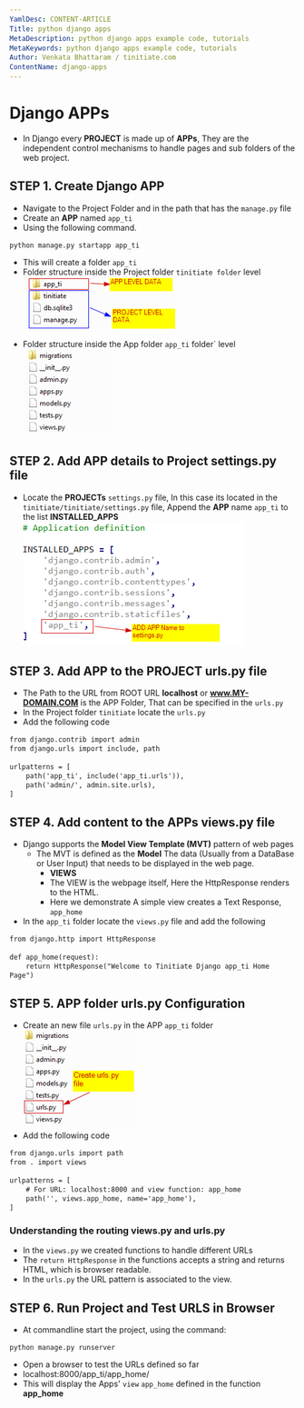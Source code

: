 ```yaml
---
YamlDesc: CONTENT-ARTICLE
Title: python django apps
MetaDescription: python django apps example code, tutorials
MetaKeywords: python django apps example code, tutorials
Author: Venkata Bhattaram / tinitiate.com
ContentName: django-apps
---
```


# Django APPs
* In Django every **PROJECT** is made up of **APPs**,  They are the independent 
  control mechanisms to handle pages and sub folders of the web project.


## STEP 1. Create Django APP
* Navigate to the Project Folder and in the path that has the `manage.py` file
* Create an **APP** named `app_ti`
* Using the following command.
```
python manage.py startapp app_ti
```
* This will create a folder `app_ti`
* Folder structure inside the Project folder `tinitiate folder` level
![python django project app folder structure](python-django-project-app-folder-structure.png "python django project app folder structure")
>
* Folder structure inside the App folder `app_ti` folder` level
![python django app folder structure](python-django-app-folder-structure.png "python django app folder structure")
>

## STEP 2. Add APP details to Project settings.py file
* Locate the **PROJECTs** `settings.py` file, In this case its located in the 
  `tinitiate/tinitiate/settings.py` file, Append the **APP** name `app_ti` to 
  the list **INSTALLED_APPS**
![python project app settings](python-project-app-settings.png "python project app settings")


## STEP 3. Add APP to the PROJECT urls.py file
* The Path to the URL from ROOT URL **localhost** or **www.MY-DOMAIN.COM** 
  is the APP Folder, That can be specified in the `urls.py`
* In the Project folder `tinitiate` locate the `urls.py`
* Add the following code
```
from django.contrib import admin
from django.urls import include, path

urlpatterns = [
    path('app_ti', include('app_ti.urls')),
    path('admin/', admin.site.urls),
]
```

## STEP 4. Add content to the APPs views.py file
* Django supports the **Model View Template (MVT)** pattern of web pages
  * The MVT is defined as the **Model** The data (Usually from a DataBase or 
    User Input) that needs to be displayed in the web page.
    * **VIEWS**
    * The VIEW is the webpage itself, Here the HttpResponse renders to the HTML.
    * Here we demonstrate A simple view creates a Text Response, `app_home`
* In the `app_ti` folder locate the `views.py` file and add the following
```
from django.http import HttpResponse

def app_home(request):
    return HttpResponse("Welcome to Tinitiate Django app_ti Home Page")
```


## STEP 5. APP folder urls.py Configuration
* Create an new file `urls.py` in the APP `app_ti` folder
![python django app folder urls.py](python-django-app-folder-urls-py.png "python django app folder urls.py")
* Add the following code
```
from django.urls import path
from . import views

urlpatterns = [
    # For URL: localhost:8000 and view function: app_home
    path('', views.app_home, name='app_home'),
]
```

### Understanding the routing views.py and urls.py
* In the `views.py` we created functions to handle different URLs
* The `return HttpResponse` in the functions accepts a string and returns 
  HTML, which is browser readable.
* In the `urls.py` the URL pattern is associated to the view.<function-name>


## STEP 6. Run Project and Test URLS in Browser
* At commandline start the project, using the command:
```
python manage.py runserver
```
* Open a browser to test the URLs defined so far
* localhost:8000/app_ti/app_home/
* This will display the Apps' `view` `app_home` defined in the function **app_home**
